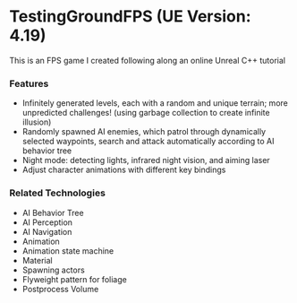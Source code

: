 # TestingGroundFPS (UE Version: 4.19)
This is an FPS game I created following along an online Unreal C++ tutorial


### Features ###

+ Infinitely generated levels, each with a random and unique terrain; more unpredicted challenges! (using garbage collection to create infinite illusion)
+ Randomly spawned AI enemies, which patrol through dynamically selected waypoints, search and attack automatically according to AI behavior tree
+ Night mode: detecting lights, infrared night vision, and aiming laser
+ Adjust character animations with different key bindings

### Related Technologies ###

+ AI Behavior Tree
+ AI Perception
+ AI Navigation
+ Animation
+ Animation state machine
+ Material
+ Spawning actors
+ Flyweight pattern for foliage
+ Postprocess Volume
